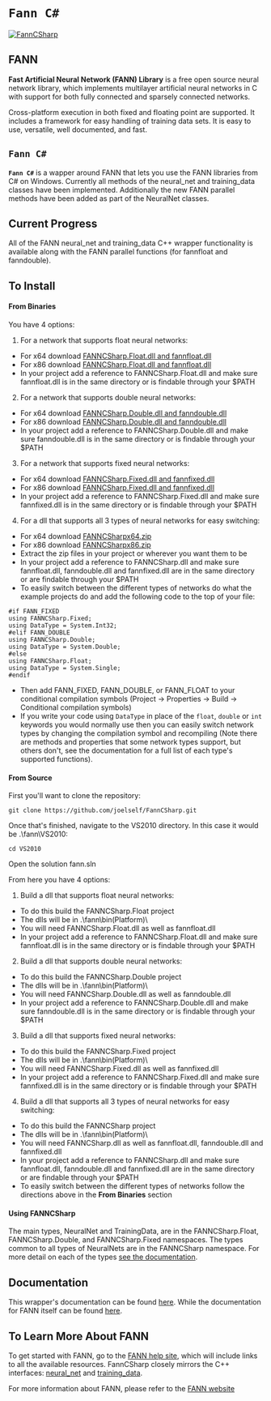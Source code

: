 # `Fann C#`

[![FannCSharp](https://ghit.me/badge.svg?repo=joelself/FannCSharp)](https://ghit.me/repo/joelself/FannCSharp)
## FANN

**Fast Artificial Neural Network (FANN) Library** is a free open source neural network library, which implements multilayer artificial neural networks in C with support for both fully connected and sparsely connected networks.

Cross-platform execution in both fixed and floating point are supported. It includes a framework for easy handling of training data sets. It is easy to use, versatile, well documented, and fast. 

## `Fann C#`
**`Fann C#`** is a wapper around FANN that lets you use the FANN libraries from C# on Windows. Currently all methods of the neural_net and training_data classes have been implemented. Additionally the new FANN parallel methods have been added as part of the NeuralNet classes.

## Current Progress
All of the FANN neural_net and training_data C++ wrapper functionality is available along with the FANN parallel functions (for fannfloat and fanndouble).

## To Install

#### From Binaries

You have 4 options:

1. For a network that supports float neural networks:
  - For x64 download [FANNCSharp.Float.dll and fannfloat.dll](bin/Release/x64/FANNCSharp.FloatReleasex64.zip?raw=true)
  - For x86 download [FANNCSharp.Float.dll and fannfloat.dll](bin/Release/x86/FANNCSharp.FloatReleasex86.zip?raw=true)
  - In your project add a reference to FANNCSharp.Float.dll and make sure fannfloat.dll is in the same directory or is findable through your $PATH
2. For a network that supports double neural networks:
  - For x64 download [FANNCSharp.Double.dll and fanndouble.dll](bin/Release/x64/FANNCSharp.DoubleReleasex64.zip?raw=true)
  - For x86 download [FANNCSharp.Double.dll and fanndouble.dll](bin/Release/x86/FANNCSharp.DoubleReleasex86.zip?raw=true)
  - In your project add a reference to FANNCSharp.Double.dll and make sure fanndouble.dll is in the same directory or is findable through your $PATH
3. For a network that supports fixed neural networks:
  - For x64 download [FANNCSharp.Fixed.dll and fannfixed.dll](bin/Release/x64/FANNCSharp.FixedReleasex64.zip?raw=true)
  - For x86 download [FANNCSharp.Fixed.dll and fannfixed.dll](bin/Release/x86/FANNCSharp.FixedReleasex86.zip?raw=true)
  - In your project add a reference to FANNCSharp.Fixed.dll and make sure fannfixed.dll is in the same directory or is findable through your $PATH
4. For a dll that supports all 3 types of neural networks for easy switching:
  - For x64 download [FANNCSharpx64.zip](/bin/Release/x64/FANNCSharpReleasex64.zip?raw=true)
  - For x86 download [FANNCSharpx86.zip](/bin/Release/x86/FANNCSharpReleasex86.zip?raw=true)
  - Extract the zip files in your project or wherever you want them to be
  - In your project add a reference to FANNCSharp.dll and make sure fannfloat.dll, fanndouble.dll and fannfixed.dll are in the same directory or are findable through your $PATH
  - To easily switch between the different types of networks do what the example projects do and add the following code to the top of your file:
```
#if FANN_FIXED
using FANNCSharp.Fixed;
using DataType = System.Int32;
#elif FANN_DOUBLE
using FANNCSharp.Double;
using DataType = System.Double;
#else
using FANNCSharp.Float;
using DataType = System.Single;
#endif
```
  - Then add FANN_FIXED, FANN_DOUBLE, or FANN_FLOAT to your conditional compilation symbols (Project -> Properties -> Build -> Conditional compilation symbols)
  - If you write your code using ```DataType``` in place of the ```float```, ```double``` or ```int``` keywords you would normally use then you can easily switch network types by changing the compilation symbol and recompiling (Note there are methods and properties that some network types support, but others don't, see the documentation for a full list of each type's supported functions).

#### From Source

First you'll want to clone the repository:

`git clone https://github.com/joelself/FannCSharp.git`

Once that's finished, navigate to the VS2010 directory. In this case it would be .\fann\VS2010:

`cd VS2010`

Open the solution fann.sln

From here you have 4 options:

1. Build a dll that supports float neural networks:
  - To do this build the FANNCSharp.Float project
  - The dlls will be in .\fann\bin\(Platform)\
  - You will need FANNCSharp.Float.dll as well as fannfloat.dll
  - In your project add a reference to FANNCSharp.Float.dll and make sure fannfloat.dll is in the same directory or is findable through your $PATH
2. Build a dll that supports double neural networks:
  - To do this build the FANNCSharp.Double project
  - The dlls will be in .\fann\bin\(Platform)\
  - You will need FANNCSharp.Double.dll as well as fanndouble.dll
  - In your project add a reference to FANNCSharp.Double.dll and make sure fanndouble.dll is in the same directory or is findable through your $PATH
3. Build a dll that supports fixed neural networks:
  - To do this build the FANNCSharp.Fixed project
  - The dlls will be in .\fann\bin\(Platform)\
  - You will need FANNCSharp.Fixed.dll as well as fannfixed.dll
  - In your project add a reference to FANNCSharp.Fixed.dll and make sure fannfixed.dll is in the same directory or is findable through your $PATH
4. Build a dll that supports all 3 types of neural networks for easy switching:
  - To do this build the FANNCSharp project
  - The dlls will be in .\fann\bin\(Platform)\
  - You will need FANNCSharp.dll as well as fannfloat.dll, fanndouble.dll and fannfixed.dll
  - In your project add a reference to FANNCSharp.dll and make sure fannfloat.dll, fanndouble.dll and fannfixed.dll are in the same directory or are findable through your $PATH
  - To easily switch between the different types of networks follow the directions above in the **From Binaries** section

#### Using FANNCSharp

The main types, NeuralNet and TrainingData, are in the FANNCSharp.Float, FANNCSharp.Double, and FANNCSharp.Fixed namespaces. The types common to all types of NeuralNets are in the FANNCSharp namespace. For more detail on each of the types [see the documentation](http://joelself.github.io/FannCSharp/).

## Documentation

This wrapper's documentation can be found [here](http://joelself.github.io/FannCSharp/). While the documentation for FANN itself can be found [here](http://libfann.github.io/fann/docs/files/fann-h.html).

## To Learn More About FANN

To get started with FANN, go to the [FANN help site](http://leenissen.dk/fann/wp/help/), which will include links to all the available resources. FannCSharp closely mirrors the C++ interfaces: [neural_net](http://libfann.github.io/fann/docs/files/fann_cpp-h.html) and [training_data](http://libfann.github.io/fann/docs/files/fann_training_data_cpp-h.html).

For more information about FANN, please refer to the [FANN website](http://leenissen.dk/fann/wp/)
